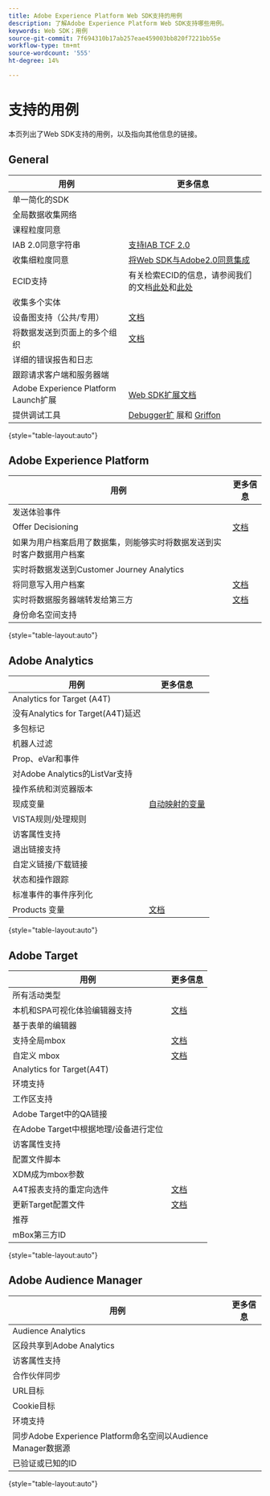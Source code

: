 ```yaml
---
title: Adobe Experience Platform Web SDK支持的用例
description: 了解Adobe Experience Platform Web SDK支持哪些用例。
keywords: Web SDK；用例
source-git-commit: 7f694310b17ab257eae459003bb820f7221bb55e
workflow-type: tm+mt
source-wordcount: '555'
ht-degree: 14%

---
```



# 支持的用例

本页列出了Web SDK支持的用例，以及指向其他信息的链接。

## General

| 用例 | 更多信息 |
| --- | --- |
| 单一简化的SDK |  |
| 全局数据收集网络 |  |
| 课程粒度同意 |  |
| IAB 2.0同意字符串 | [支持IAB TCF 2.0](https://experienceleague.adobe.com/docs/experience-platform/edge/consent/iab-tcf/overview.html?lang=en#consent) |
| 收集细粒度同意 | [将Web SDK与Adobe2.0同意集成](https://experienceleague.adobe.com/docs/experience-platform/landing/governance-privacy-security/consent/adobe/sdk.html#prerequisites) |
| ECID支持 | 有关检索ECID的信息，请参阅我们的文档[此处](https://experienceleague.adobe.com/docs/experience-platform/edge/identity/overview.html?lang=en#first-party-identity)和[此处](https://experienceleague.adobe.com/docs/experience-platform/edge/extension/accessing-the-ecid.html?lang=en#extension) |
| 收集多个实体 |  |
| 设备图支持（公共/专用） | [文档](https://experienceleague.adobe.com/docs/analytics/components/cda/device-graph.html?lang=en) |
| 将数据发送到页面上的多个组织 | [文档](https://experienceleague.adobe.com/docs/experience-platform/edge/fundamentals/interacting-with-multiple-properties.html?lang=en#fundamentals) |
| 详细的错误报告和日志 |  |
| 跟踪请求客户端和服务器端 |  |
| Adobe Experience Platform Launch扩展 | [Web SDK扩展文档](../../tags/extensions/web/sdk/overview.md) |
| 提供调试工具 | [Debugger扩](https://experienceleague.adobe.com/docs/debugger-learn/tutorials/experience-platform-debugger/introduction-to-the-experience-platform-debugger.html?lang=en) 展和 [Griffon](https://aep-sdks.gitbook.io/docs/beta/project-griffon) |

{style=&quot;table-layout:auto&quot;}

## Adobe Experience Platform

| 用例 | 更多信息 |
| --- | --- |
| 发送体验事件 |  |
| Offer Decisioning | [文档](https://experienceleague.adobe.com/docs/experience-platform/edge/personalization/offer-decisioning/offer-decisioning-overview.html?lang=en#personalization) |
| 如果为用户档案启用了数据集，则能够实时将数据发送到实时客户数据用户档案 |  |
| 实时将数据发送到Customer Journey Analytics |  |
| 将同意写入用户档案 | [文档](https://experienceleague.adobe.com/docs/experience-platform/landing/governance-privacy-security/consent/adobe/sdk.html?lang=en) |
| 实时将数据服务器端转发给第三方 | [文档](../../tags/ui/event-forwarding/overview.md) |
| 身份命名空间支持 |  |

{style=&quot;table-layout:auto&quot;}

## Adobe Analytics

| 用例 | 更多信息 |
| --- | --- |
| Analytics for Target (A4T) |  |
| 没有Analytics for Target(A4T)延迟 |  |
| 多包标记 |  |
| 机器人过滤 |  |
| Prop、eVar和事件 |  |
| 对Adobe Analytics的ListVar支持 |  |
| 操作系统和浏览器版本 |  |
| 现成变量 | [自动映射的变量](https://experienceleague.adobe.com/docs/experience-platform/edge/data-collection/adobe-analytics/automatically-mapped-vars.html?lang=en#data-collection) |
| VISTA规则/处理规则 |  |
| 访客属性支持 |  |
| 退出链接支持 |  |
| 自定义链接/下载链接 |  |
| 状态和操作跟踪 |  |
| 标准事件的事件序列化 |  |
| Products 变量 | [文档](https://experienceleague.adobe.com/docs/experience-platform/edge/data-collection/collect-commerce-data.html?lang=en#actions-related-to-products) |

{style=&quot;table-layout:auto&quot;}

## Adobe Target

| 用例 | 更多信息 |
| --- | --- |
| 所有活动类型 |  |
| 本机和SPA可视化体验编辑器支持 | [文档](https://experienceleague.adobe.com/docs/experience-platform/edge/personalization/adobe-target/spa-implementation.html?lang=en#personalization) |
| 基于表单的编辑器 |  |
| 支持全局mbox | [文档](https://experienceleague.adobe.com/docs/experience-platform/edge/personalization/rendering-personalization-content.html?lang=en#automatically-rendering-content) |
| 自定义 mbox | [文档](https://experienceleague.adobe.com/docs/experience-platform/edge/personalization/rendering-personalization-content.html?lang=en#manually-rendering-content) |
| Analytics for Target(A4T) |  |
| 环境支持 |  |
| 工作区支持 |  |
| Adobe Target中的QA链接 |  |
| 在Adobe Target中根据地理/设备进行定位 |  |
| 访客属性支持 |  |
| 配置文件脚本 |  |
| XDM成为mbox参数 |  |
| A4T报表支持的重定向选件 | [文档](https://experienceleague.adobe.com/docs/target/using/experiences/offers/offer-redirect.html?lang=en) |
| 更新Target配置文件 | [文档](https://experienceleague.adobe.com/docs/experience-platform/edge/personalization/adobe-target/target-overview.html?lang=en#single-profile-update) |
| 推荐 |  |
| mBox第三方ID |  |

{style=&quot;table-layout:auto&quot;}

## Adobe Audience Manager

| 用例 | 更多信息 |
| --- | --- |
| Audience Analytics |  |
| 区段共享到Adobe Analytics |  |
| 访客属性支持 |  |
| 合作伙伴同步 |  |
| URL目标 |  |
| Cookie目标 |  |
| 环境支持 |  |
| 同步Adobe Experience Platform命名空间以Audience Manager数据源 |  |
| 已验证或已知的ID |  |

{style=&quot;table-layout:auto&quot;}
